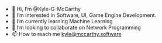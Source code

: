 - 👋 Hi, I’m @Kyle-G-McCarthy
- 👀 I’m interested in Software, UI, Game Engine Development.
- 🌱 I’m currently learning Machine Learning
- 💞️ I’m looking to collaborate on Network Programming
- 📫 How to reach me kyle@mccarthy.software

<!---
Kyle-G-McCarthy/Kyle-G-McCarthy is a ✨ special ✨ repository because its `README.md` (this file) appears on your GitHub profile.
You can click the Preview link to take a look at your changes.
--->

